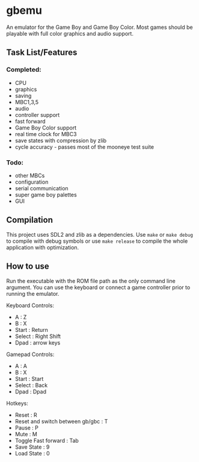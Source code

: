 # gbemu

An emulator for the Game Boy and Game Boy Color. Most games should be playable with full color graphics and audio support.

## Task List/Features

### Completed:
- CPU
- graphics
- saving
- MBC1,3,5
- audio
- controller support
- fast forward
- Game Boy Color support
- real time clock for MBC3
- save states with compression by zlib
- cycle accuracy - passes most of the mooneye test suite

### Todo:
- other MBCs
- configuration
- serial communication
- super game boy palettes
- GUI

## Compilation
This project uses SDL2 and zlib as a dependencies. Use `make` or `make debug` to compile with debug symbols or use `make release` to compile the whole application with optimization.

## How to use
Run the executable with the ROM file path as the only command line argument. You can use the keyboard or connect a game controller prior to running the emulator.

Keyboard Controls:
- A : Z
- B : X
- Start : Return
- Select : Right Shift
- Dpad : arrow keys

Gamepad Controls:
- A : A
- B : X
- Start : Start
- Select : Back
- Dpad : Dpad

Hotkeys:
- Reset : R
- Reset and switch between gb/gbc : T
- Pause : P
- Mute : M
- Toggle Fast forward : Tab
- Save State : 9
- Load State : 0

